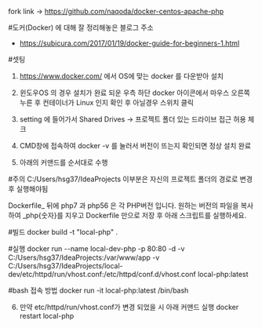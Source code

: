 fork link -> https://github.com/naqoda/docker-centos-apache-php

#도커(Docker) 에 대해 잘 정리해놓은 블로그 주소
- https://subicura.com/2017/01/19/docker-guide-for-beginners-1.html

#셋팅
1) https://www.docker.com/ 에서 OS에 맞는 docker 를 다운받아 설치

2) 윈도우OS 의 경우 설치가 완료 되운 우측 하단 docker 아이콘에서 마우스 오른쪽 누른 후 
컨테이너가 Linux 인지 확인 후 아닐경우 스위치 클릭

3) setting 에 들어가서 Shared Drives -> 프로젝트 폴더 있는 드라이브 접근 허용 체크

4) CMD창에 접속하여 docker -v 를 눌러서 버전이 뜨는지 확인되면 정상 설치 완료

5) 아래의 커맨드를 순서대로 수행 

#주의
C:/Users/hsg37/IdeaProjects 이부분은 자신의 프로젝트 폴더의 경로로 변경 후 실행해야됨

Dockerfile_ 뒤에 php7 과 php56 은 각 PHP버전 입니다.
원하는 버전의 파일을 복사하여 _php{숫자}를 지우고 Dockerfile 만으로 저장 후 아래 스크립트를 실행하세요.

#빌드
docker build -t "local-php" .

#실행
docker run --name local-dev-php -p 80:80 -d -v C:/Users/hsg37/IdeaProjects:/var/www/app -v C:/Users/hsg37/IdeaProjects/local-dev/etc/httpd/run/vhost.conf:/etc/httpd/conf.d/vhost.conf local-php:latest

#bash 접속 방법
docker run -it local-php:latest /bin/bash

6) 만약 etc/httpd/run/vhost.conf가 변경 되었을 시 아래 커맨드 실행 
docker restart local-php
